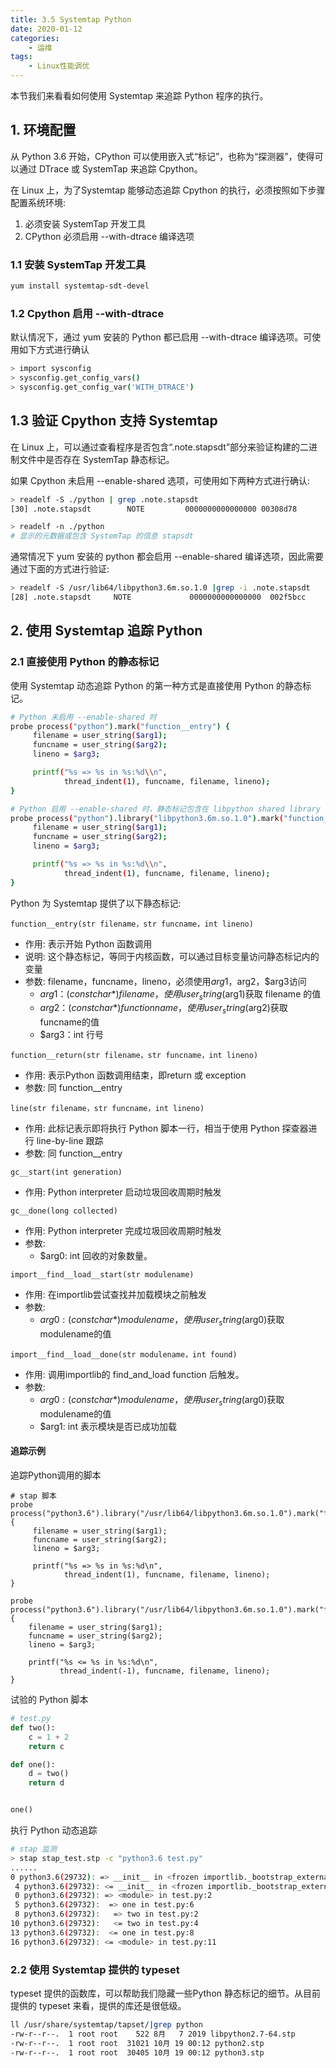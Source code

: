 ```yaml
---
title: 3.5 Systemtap Python
date: 2020-01-12
categories:
    - 运维
tags:
    - Linux性能调优
---
```


本节我们来看看如何使用 Systemtap 来追踪 Python 程序的执行。
<!-- more -->

## 1. 环境配置
从 Python 3.6 开始，CPython 可以使用嵌入式“标记”，也称为“探测器”，使得可以通过 DTrace 或 SystemTap 来追踪 Cpython。

在 Linux 上，为了Systemtap 能够动态追踪 Cpython 的执行，必须按照如下步骤配置系统环境:
1. 必须安装 SystemTap 开发工具
2. CPython 必须启用 --with-dtrace 编译选项

### 1.1 安装 SystemTap 开发工具
```bash
yum install systemtap-sdt-devel
```

### 1.2 Cpython 启用 --with-dtrace
默认情况下，通过 yum 安装的 Python 都已启用 --with-dtrace 编译选项。可使用如下方式进行确认

```bash
> import sysconfig
> sysconfig.get_config_vars()
> sysconfig.get_config_var('WITH_DTRACE')
```

## 1.3 验证 Cpython 支持 Systemtap 
在 Linux 上，可以通过查看程序是否包含“.note.stapsdt”部分来验证构建的二进制文件中是否存在 SystemTap 静态标记。

如果 Cpython 未启用 --enable-shared 选项，可使用如下两种方式进行确认:
```bash
> readelf -S ./python | grep .note.stapsdt
[30] .note.stapsdt        NOTE         0000000000000000 00308d78

> readelf -n ./python
# 显示的元数据或包含 SystemTap 的信息 stapsdt
```

通常情况下 yum 安装的 python 都会启用 --enable-shared 编译选项，因此需要通过下面的方式进行验证:
```bash
> readelf -S /usr/lib64/libpython3.6m.so.1.0 |grep -i .note.stapsdt
[28] .note.stapsdt     NOTE             0000000000000000  002f5bcc
```

## 2. 使用 Systemtap 追踪 Python 
### 2.1 直接使用 Python 的静态标记
使用 Systemtap 动态追踪 Python 的第一种方式是直接使用 Python 的静态标记。

```bash
# Python 未启用 --enable-shared 时
probe process("python").mark("function__entry") {
     filename = user_string($arg1);
     funcname = user_string($arg2);
     lineno = $arg3;

     printf("%s => %s in %s:%d\\n",
            thread_indent(1), funcname, filename, lineno);
}

# Python 启用 --enable-shared 时，静态标记包含在 libpython shared library 中
probe process("python").library("libpython3.6m.so.1.0").mark("function__entry") {
     filename = user_string($arg1);
     funcname = user_string($arg2);
     lineno = $arg3;

     printf("%s => %s in %s:%d\\n",
            thread_indent(1), funcname, filename, lineno);
}
```
Python 为 Systemtap 提供了以下静态标记:

`function__entry(str filename，str funcname，int lineno)`
- 作用: 表示开始 Python 函数调用
- 说明: 这个静态标记，等同于内核函数，可以通过目标变量访问静态标记内的变量
- 参数: filename，funcname，lineno，必须使用$arg1，$arg2，$arg3访问
    -  $arg1：(const char *) filename，使用user_string($arg1)获取 filename 的值
    -  $arg2：(const char *) function name，使用user_string($arg2)获取funcname的值
    -  $arg3：int 行号

`function__return(str filename，str funcname，int lineno)`
- 作用: 表示Python 函数调用结束，即return 或 exception
- 参数: 同 function__entry

`line(str filename，str funcname，int lineno)`
- 作用: 此标记表示即将执行 Python 脚本一行，相当于使用 Python 探查器进行 line-by-line 跟踪
- 参数: 同 function__entry

`gc__start(int generation)`
- 作用: Python interpreter 启动垃圾回收周期时触发

`gc__done(long collected)`
- 作用: Python interpreter 完成垃圾回收周期时触发
- 参数:
    - $arg0: int 回收的对象数量。

`import__find__load__start(str modulename)`
- 作用: 在importlib尝试查找并加载模块之前触发
- 参数:
    - $arg0: (const char *) modulename，使用user_string($arg0)获取modulename的值

`import__find__load__done(str modulename，int found)`
- 作用: 调用importlib的 find_and_load function 后触发。 
- 参数:
    - $arg0: (const char *) modulename，使用user_string($arg0)获取modulename的值
    - $arg1: int 表示模块是否已成功加载

#### 追踪示例
追踪Python调用的脚本
```stap
# stap 脚本
probe process("python3.6").library("/usr/lib64/libpython3.6m.so.1.0").mark("function__entry") {
     filename = user_string($arg1);
     funcname = user_string($arg2);
     lineno = $arg3;

     printf("%s => %s in %s:%d\n",
            thread_indent(1), funcname, filename, lineno);
}

probe process("python3.6").library("/usr/lib64/libpython3.6m.so.1.0").mark("function__return") {
    filename = user_string($arg1);
    funcname = user_string($arg2);
    lineno = $arg3;

    printf("%s <= %s in %s:%d\n",
           thread_indent(-1), funcname, filename, lineno);
}
```

试验的 Python 脚本
```python
# test.py
def two():
    c = 1 + 2
    return c

def one():
    d = two()
    return d


one()
```

执行 Python 动态追踪
```bash
# stap 监测
> stap stap_test.stp -c "python3.6 test.py"
......
0 python3.6(29732): => __init__ in <frozen importlib._bootstrap_external>:800
 4 python3.6(29732): <= __init__ in <frozen importlib._bootstrap_external>:804
 0 python3.6(29732): => <module> in test.py:2
 5 python3.6(29732):  => one in test.py:6
 8 python3.6(29732):   => two in test.py:2
10 python3.6(29732):   <= two in test.py:4
13 python3.6(29732):  <= one in test.py:8
16 python3.6(29732): <= <module> in test.py:11
```

### 2.2 使用 Systemtap 提供的 typeset
typeset 提供的函数库，可以帮助我们隐藏一些Python 静态标记的细节。从目前提供的 typeset 来看，提供的库还是很低级。

```bash
ll /usr/share/systemtap/tapset/|grep python
-rw-r--r--.  1 root root    522 8月   7 2019 libpython2.7-64.stp
-rw-r--r--.  1 root root  31021 10月 19 00:12 python2.stp
-rw-r--r--.  1 root root  30405 10月 19 00:12 python3.stp
```
